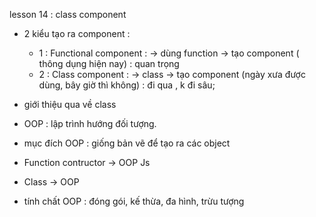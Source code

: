 lesson 14 : class component

- 2 kiểu tạo ra component :

  - 1 : Functional component : -> dùng function -> tạo component ( thông dụng hiện nay) : quan trọng
  - 2 : Class component : -> class -> tạo component (ngày xưa được dùng, bây giờ thì không) : đi qua , k đi sâu;

- giới thiệu qua về class

- OOP : lập trình hướng đối tượng.
- mục đích OOP : giống bản vẽ để tạo ra các object

- Function contructor -> OOP Js
- Class -> OOP

- tính chất OOP : đóng gói, kế thừa, đa hình, trừu tượng
